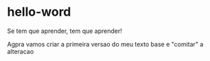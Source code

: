 # hello-word
Se tem que aprender, tem que aprender!

Agpra vamos criar a primeira versao do meu texto base e "comitar" a alteracao
